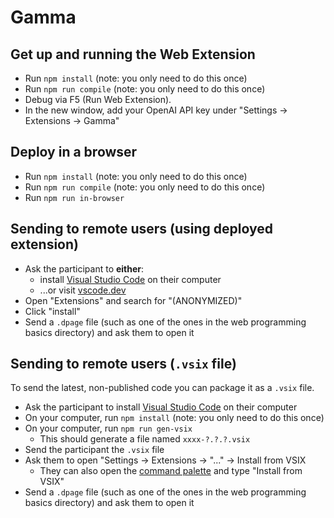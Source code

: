 # Gamma

## Get up and running the Web Extension

- Run `npm install` (note: you only need to do this once)
- Run `npm run compile` (note: you only need to do this once)
- Debug via F5 (Run Web Extension).
- In the new window, add your OpenAI API key under "Settings -> Extensions -> Gamma"

## Deploy in a browser

- Run `npm install` (note: you only need to do this once)
- Run `npm run compile` (note: you only need to do this once)
- Run `npm run in-browser`

## Sending to remote users (using deployed extension)

- Ask the participant to **either**:
    - install [Visual Studio Code](https://code.visualstudio.com/) on their computer
    - ...or visit [vscode.dev](https://vscode.dev/)
- Open "Extensions" and search for "(ANONYMIZED)"
- Click "install"
- Send a `.dpage` file (such as one of the ones in the web programming basics directory) and ask them to open it

## Sending to remote users (`.vsix` file)

To send the latest, non-published code you can package it as a `.vsix` file.

- Ask the participant to install [Visual Studio Code](https://code.visualstudio.com/) on their computer
- On your computer, run `npm install` (note: you only need to do this once)
- On your computer, run `npm run gen-vsix`
    - This should generate a file named `xxxx-?.?.?.vsix`
- Send the participant the `.vsix` file
- Ask them to open "Settings -> Extensions -> "..." -> Install from VSIX
    - They can also open the [command palette](https://code.visualstudio.com/docs/getstarted/userinterface#_command-palette) and type "Install from VSIX"
- Send a `.dpage` file (such as one of the ones in the web programming basics directory) and ask them to open it
